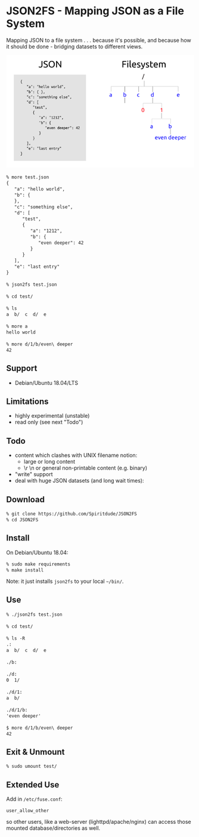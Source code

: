 # JSON2FS - Mapping JSON as a File System

Mapping JSON to a file system . . . because it's possible, and because how it should be done - bridging datasets to different views.

![JSON2FS Concept](images/json2fs-example.png)

```
% more test.json
{  
   "a": "hello world",
   "b": {
   },
   "c": "something else",
   "d": [
      "test",
      {  
         "a": "1212",
         "b": {
            "even deeper": 42
         }
      }
   ],
   "e": "last entry"
}

% json2fs test.json

% cd test/

% ls
a  b/  c  d/  e

% more a
hello world

% more d/1/b/even\ deeper
42

```

## Support
- Debian/Ubuntu 18.04/LTS

## Limitations
- highly experimental (unstable)
- read only (see next "Todo")

## Todo
- content which clashes with UNIX filename notion:
  - large or long content
  - \r \n or general non-printable content (e.g. binary)
- "write" support
- deal with huge JSON datasets (and long wait times):
  
## Download
```
% git clone https://github.com/Spiritdude/JSON2FS
% cd JSON2FS
```

## Install

On Debian/Ubuntu 18.04:
```
% sudo make requirements
% make install
```
Note: it just installs `json2fs` to your local `~/bin/`.

## Use 
```
% ./json2fs test.json

% cd test/

% ls -R
.:
a  b/  c  d/  e

./b:

./d:
0  1/

./d/1:
a  b/

./d/1/b:
'even deeper'

$ more d/1/b/even\ deeper 
42
```

## Exit & Unmount
```
% sudo umount test/
```

## Extended Use

Add in `/etc/fuse.conf`:
```
user_allow_other
```

so other users, like a web-server (lighttpd/apache/nginx) can access those mounted database/directories as well.

